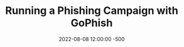 ---
title: Running a Phishing Campaign with GoPhish
date: 2022-08-08 12:00:00 -500 
categories: [Red Teaming]
tags: [phishing, social engineering]
---